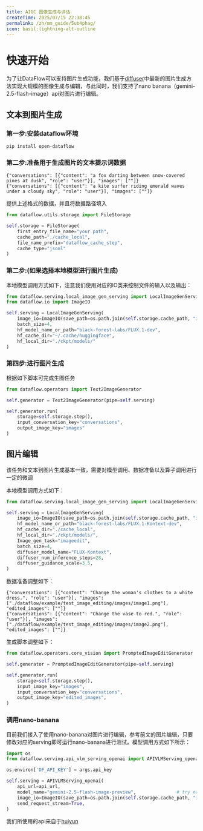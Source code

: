 ```yaml
---
title: AIGC 图像生成与评估
createTime: 2025/07/15 22:38:45
permalink: /zh/mm_guide/5ub4phag/
icon: basil:lightning-alt-outline
---
```


# 快速开始
为了让DataFlow可以支持图片生成功能，我们基于[diffuser](https://github.com/huggingface/diffusers)中最新的图片生成方法实现大规模的图像生成与编辑，与此同时，我们支持了nano banana（gemini-2.5-flash-image）api对图片进行编辑。

## 文本到图片生成
### 第一步:安装dataflow环境
```shell
pip install open-dataflow
```

### 第二步:准备用于生成图片的文本提示词数据
```jsonl
{"conversations": [{"content": "a fox darting between snow-covered pines at dusk", "role": "user"}], "images": [""]}
{"conversations": [{"content": "a kite surfer riding emerald waves under a cloudy sky", "role": "user"}], "images": [""]}
```
提供上述格式的数据，并且将数据路径填入
```python
from dataflow.utils.storage import FileStorage

self.storage = FileStorage(
    first_entry_file_name="your path",
    cache_path="./cache_local",
    file_name_prefix="dataflow_cache_step",
    cache_type="jsonl"
)
```

### 第二步:(如果选择本地模型进行图片生成)
本地模型调用方式如下，注意我们使用对应的IO类来控制文件的输入以及输出：
```python
from dataflow.serving.local_image_gen_serving import LocalImageGenServing
from dataflow.io import ImageIO

self.serving = LocalImageGenServing(
    image_io=ImageIO(save_path=os.path.join(self.storage.cache_path, "images")),
    batch_size=4,
    hf_model_name_or_path="black-forest-labs/FLUX.1-dev",
    hf_cache_dir="~/.cache/huggingface",
    hf_local_dir="./ckpt/models/"
)
```

### 第四步:进行图片生成
根据如下脚本可完成生图任务
```python
from dataflow.operators import Text2ImageGenerator

self.generator = Text2ImageGenerator(pipe=self.serving)

self.generator.run(
    storage=self.storage.step(),
    input_conversation_key="conversations",
    output_image_key="images"
)
```

## 图片编辑
该任务和文本到图片生成基本一致，需要对模型调用、数据准备以及算子调用进行一定的微调

本地模型调用方式如下：
```python
from dataflow.serving.local_image_gen_serving import LocalImageGenServing

self.serving = LocalImageGenServing(
    image_io=ImageIO(save_path=os.path.join(self.storage.cache_path, "images")),
    hf_model_name_or_path="black-forest-labs/FLUX.1-Kontext-dev",
    hf_cache_dir="./cache_local",
    hf_local_dir="./ckpt/models/",
    Image_gen_task="imageedit",
    batch_size=4,
    diffuser_model_name="FLUX-Kontext",
    diffuser_num_inference_steps=28,
    diffuser_guidance_scale=3.5,
)
```

数据准备调整如下：
```jsonl
{"conversations": [{"content": "Change the woman's clothes to a white dress.", "role": "user"}], "images": ["./dataflow/example/test_image_editing/images/image1.png"], "edited_images": [""]}
{"conversations": [{"content": "Change the vase to red.", "role": "user"}], "images": ["./dataflow/example/test_image_editing/images/image2.png"], "edited_images": [""]}
```

生成脚本调整如下：
```python
from dataflow.operators.core_vision import PromptedImageEditGenerator

self.generator = PromptedImageEditGenerator(pipe=self.serving)

self.generator.run(
    storage=self.storage.step(),
    input_image_key="images",
    input_conversation_key="conversations",
    output_image_key="edited_images",
)
```

### 调用nano-banana
目前我们接入了使用nano-banana对图片进行编辑，参考前文的图片编辑，只要修改对应的serving即可运行nano-banana进行测试。模型调用方式如下所示：
```python
import os
from dataflow.serving.api_vlm_serving_openai import APIVLMServing_openai

os.environ['DF_API_KEY'] = args.api_key

self.serving = APIVLMServing_openai(
    api_url=api_url,
    model_name="gemini-2.5-flash-image-preview",               # try nano-banana
    image_io=ImageIO(save_path=os.path.join(self.storage.cache_path, "images")),
    send_request_stream=True,
)
```
我们所使用的api来自于[huiyun](http://123.129.219.111:3000)
